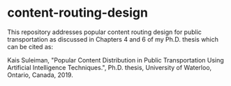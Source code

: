 # content-routing-design

This repository addresses popular content routing design for public transportation as discussed in Chapters 4 and 6 of my Ph.D. thesis which can be cited as:

Kais Suleiman, "Popular Content Distribution in Public Transportation Using Artificial Intelligence Techniques.", Ph.D. thesis, University of Waterloo, Ontario, Canada, 2019.
